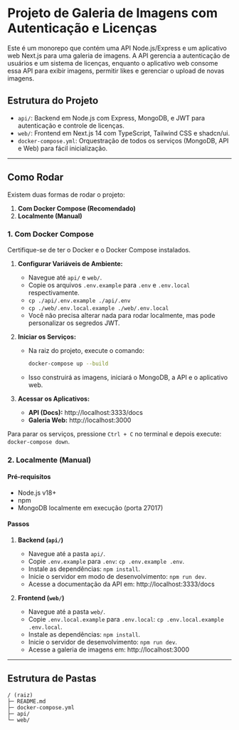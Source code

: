 
# Projeto de Galeria de Imagens com Autenticação e Licenças

Este é um monorepo que contém uma API Node.js/Express e um aplicativo web Next.js para uma galeria de imagens. A API gerencia a autenticação de usuários e um sistema de licenças, enquanto o aplicativo web consome essa API para exibir imagens, permitir likes e gerenciar o upload de novas imagens.

## Estrutura do Projeto

- `api/`: Backend em Node.js com Express, MongoDB, e JWT para autenticação e controle de licenças.
- `web/`: Frontend em Next.js 14 com TypeScript, Tailwind CSS e shadcn/ui.
- `docker-compose.yml`: Orquestração de todos os serviços (MongoDB, API e Web) para fácil inicialização.

---

## Como Rodar

Existem duas formas de rodar o projeto:

1.  **Com Docker Compose (Recomendado)**
2.  **Localmente (Manual)**

### 1. Com Docker Compose

Certifique-se de ter o Docker e o Docker Compose instalados.

1.  **Configurar Variáveis de Ambiente:**
    * Navegue até `api/` e `web/`.
    * Copie os arquivos `.env.example` para `.env` e `.env.local` respectivamente.
    * `cp ./api/.env.example ./api/.env`
    * `cp ./web/.env.local.example ./web/.env.local`
    * Você não precisa alterar nada para rodar localmente, mas pode personalizar os segredos JWT.

2.  **Iniciar os Serviços:**
    * Na raiz do projeto, execute o comando:
        ```bash
        docker-compose up --build
        ```
    * Isso construirá as imagens, iniciará o MongoDB, a API e o aplicativo web.

3.  **Acessar os Aplicativos:**
    * **API (Docs):** http://localhost:3333/docs
    * **Galeria Web:** http://localhost:3000

Para parar os serviços, pressione `Ctrl + C` no terminal e depois execute: `docker-compose down`.

### 2. Localmente (Manual)

#### Pré-requisitos

* Node.js v18+
* npm
* MongoDB localmente em execução (porta 27017)

#### Passos

1.  **Backend (`api/`)**
    * Navegue até a pasta `api/`.
    * Copie `.env.example` para `.env`: `cp .env.example .env`.
    * Instale as dependências: `npm install`.
    * Inicie o servidor em modo de desenvolvimento: `npm run dev`.
    * Acesse a documentação da API em: http://localhost:3333/docs

2.  **Frontend (`web/`)**
    * Navegue até a pasta `web/`.
    * Copie `.env.local.example` para `.env.local`: `cp .env.local.example .env.local`.
    * Instale as dependências: `npm install`.
    * Inicie o servidor de desenvolvimento: `npm run dev`.
    * Acesse a galeria de imagens em: http://localhost:3000

---

## Estrutura de Pastas

```
/ (raiz)
├─ README.md
├─ docker-compose.yml
├─ api/
└─ web/
